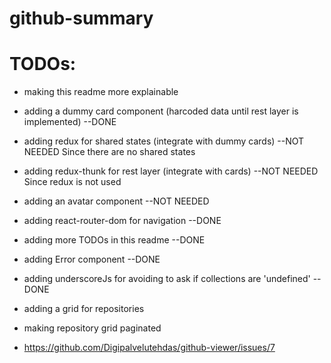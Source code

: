 # github-summary

# TODOs:
* making this readme more explainable
* adding a dummy card component (harcoded data until rest layer is implemented) --DONE
* adding redux for shared states (integrate with dummy cards) --NOT NEEDED Since there are no shared states
* adding redux-thunk for rest layer (integrate with cards) --NOT NEEDED Since redux is not used
* adding an avatar component --NOT NEEDED
* adding react-router-dom for navigation --DONE
* adding more TODOs in this readme --DONE
* adding Error component --DONE
* adding underscoreJs for avoiding to ask if collections are 'undefined' --DONE
* adding a grid for repositories
* making repository grid paginated



* https://github.com/Digipalvelutehdas/github-viewer/issues/7
